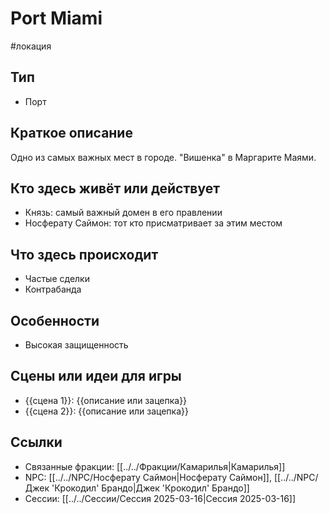 # Port Miami
#локация

## Тип
- Порт

## Краткое описание
Одно из самых важных мест в городе.  "Вишенка" в Маргарите Маями. 

## Кто здесь живёт или действует
- Князь: самый важный домен в его правлении
- Носферату Саймон: тот кто присматривает за этим местом

## Что здесь происходит
- Частые сделки
- Контрабанда

## Особенности
- Высокая защищенность

## Сцены или идеи для игры
- {{сцена 1}}: {{описание или зацепка}}
- {{сцена 2}}: {{описание или зацепка}}

## Ссылки
- Связанные фракции: [[../../Фракции/Камарилья|Камарилья]]
- NPC: [[../../NPC/Носферату Саймон|Носферату Саймон]], [[../../NPC/Джек 'Крокодил' Брандо|Джек 'Крокодил' Брандо]]
- Сессии:  [[../../Сессии/Сессия 2025-03-16|Сессия 2025-03-16]]
